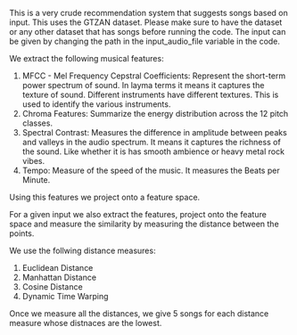 This is a very crude recommendation system that suggests songs based on input. This uses the GTZAN dataset. Please make sure to have the dataset or any other dataset that has songs before running the code.
The input can be given by changing the path in the input_audio_file variable in the code.

We extract the following musical features:
  1. MFCC - Mel Frequency Cepstral Coefficients: Represent the short-term power spectrum of sound. In layma terms it means it captures the texture of sound. Different instruments have different textures. This is used to identify the various instruments.
  2. Chroma Features: Summarize the energy distribution across the 12 pitch classes.
  3. Spectral Contrast: Measures the difference in amplitude between peaks and valleys in the audio spectrum. It means it captures the richness of the sound. Like whether it is has smooth ambience or heavy metal rock vibes.
  4. Tempo: Measure of the speed of the music. It measures the Beats per Minute.

Using this features we project onto a feature space. 

For a given input we also extract the features, project onto the feature space and measure the similarity by measuring the distance between the points.

We use the follwing distance measures:
  1. Euclidean Distance
  2. Manhattan Distance
  3. Cosine Distance
  4. Dynamic Time Warping

Once we measure all the distances, we give 5 songs for each distance measure whose distnaces are the lowest.
